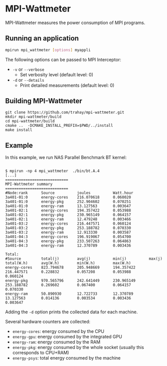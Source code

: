 # MPI-Wattmeter

MPI-Wattmeter measures the power consumption of MPI programs.

## Running an application


```bash
mpirun mpi_wattmeter [options] myappli
```


The following options can be passed to MPI Interceptor:

- `-v` or `--verbose`
  + Set verbosity level (default level: 0)
- `-d` or `--details`
  + Print detailed measurements (default level: 0)

## Building MPI-Wattmeter

```
git clone https://github.com/trahay/mpi-wattmeter.git
mkdir mpi-wattmeter/build
cd mpi-wattmeter/build
cmake ..  -DCMAKE_INSTALL_PREFIX=$PWD/../install
make install
```

## Example

In this example, we run NAS Parallel Benchmark BT kernel:
```

$ mpirun -np 4 mpi_wattmeter  ./bin/bt.A.4 
[...]
============================
MPI-Wattmeter summary
============================
#Node:rank      Source          joules          Watt.hour 
3a401-01:0      energy-cores    216.070618      0.060020  
3a401-01:0      energy-pkg      252.904602      0.070251  
3a401-01:0      energy-ram      13.127563       0.003647  
3a401-02:1      energy-cores    194.357422      0.053988  
3a401-02:1      energy-pkg      230.965149      0.064157  
3a401-02:1      energy-ram      12.479248       0.003466  
3a401-03:2      energy-cores    216.447571      0.060124  
3a401-03:2      energy-pkg      253.188782      0.070330  
3a401-03:2      energy-ram      12.913330       0.003587  
3a401-04:3      energy-cores    196.919067      0.054700  
3a401-04:3      energy-pkg      233.507263      0.064863  
3a401-04:3      energy-ram      12.370789       0.003436  

Total:
#Source         total(j)        avg(j)          min(j)          max(j)          total(W.h)      avg(W.h)        min(W.h)        max(W.h)  
energy-cores    823.794678      205.948669      194.357422      216.447571      0.228832        0.057208        0.053988        0.060124  
energy-pkg      970.565796      242.641449      230.965149      253.188782      0.269602        0.067400        0.064157        0.070330  
energy-ram      50.890930       12.722733       12.370789       13.127563       0.014136        0.003534        0.003436        0.003647  

```


Adding the `-d` option prints the collected data for each machine.

Several hardware counters are collected:

- `energy-cores`: energy consumed by the CPU 
- `energy-gpu`: energy consumed by the integrated GPU
- `energy-ram`: energy consumed by the RAM
- `energy-pkg`: energy consumed by the whole socket (usually this corresponds to CPU+RAM)
- `energy-psys`: total energy consumed by the machine
